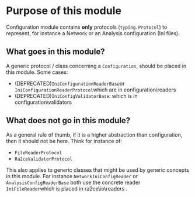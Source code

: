 # Purpose of this module

Configuration module contains **only** protocols (`typing.Protocol`) to represent, for instance a Network or an Analysis configuration (Ini files).

## What goes in this module?
A generic protocol / class concerning a `Configuration`, should be placed in this module. Some cases:
* (DEPRECATED)`IniConfigurationReaderBase`or `IniConfigurationReaderProtocol`which are in configuration\readers
* (DEPRECATED)`IniConfigValidatorBase`: which is in configuration\validators

## What does not go in this module?
As a general rule of thumb, if it is a higher abstraction than configuration, then it should  not be here. Think for instance of:
* `FileReaderProtocol`
* `Ra2ceValidatorProtocol`

This also applies to generic classes that might be used by generic concepts in this module. For instance `NetworkIniConfigReader` or `AnalysisConfigReaderBase` both use the concrete reader `IniFileReader`which is placed in ra2ce\io\readers .
